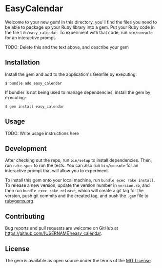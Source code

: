 # EasyCalendar

Welcome to your new gem! In this directory, you'll find the files you need to be able to package up your Ruby library into a gem. Put your Ruby code in the file `lib/easy_calendar`. To experiment with that code, run `bin/console` for an interactive prompt.

TODO: Delete this and the text above, and describe your gem

## Installation

Install the gem and add to the application's Gemfile by executing:

    $ bundle add easy_calendar

If bundler is not being used to manage dependencies, install the gem by executing:

    $ gem install easy_calendar

## Usage

TODO: Write usage instructions here

## Development

After checking out the repo, run `bin/setup` to install dependencies. Then, run `rake spec` to run the tests. You can also run `bin/console` for an interactive prompt that will allow you to experiment.

To install this gem onto your local machine, run `bundle exec rake install`. To release a new version, update the version number in `version.rb`, and then run `bundle exec rake release`, which will create a git tag for the version, push git commits and the created tag, and push the `.gem` file to [rubygems.org](https://rubygems.org).

## Contributing

Bug reports and pull requests are welcome on GitHub at https://github.com/[USERNAME]/easy_calendar.

## License

The gem is available as open source under the terms of the [MIT License](https://opensource.org/licenses/MIT).
